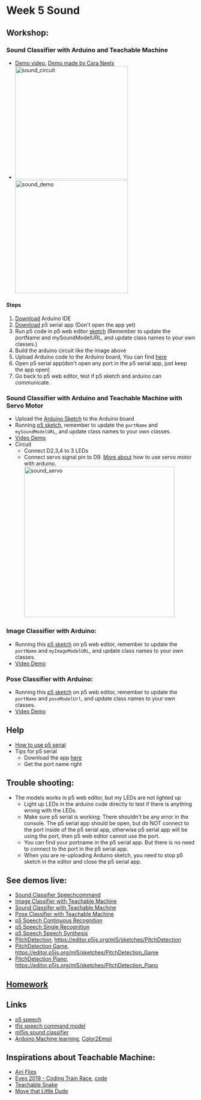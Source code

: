 # Week 5 Sound

## Workshop:

### Sound Classifier with Arduino and Teachable Machine

- [Demo video](https://youtu.be/bmyncxth3_Y), [Demo made by Cara Neels](https://vimeo.com/363431151)
- <img src="https://raw.githubusercontent.com/yining1023/machine-learning-for-the-web/master/week4-soundClassifier/images/sound-circuit.jpeg" alt="sound_circuit" width="300px"><img src="https://github.com/yining1023/machine-learning-for-the-web/blob/master/week4-soundClassifier/images/sound-demo.png?raw=true" alt="sound_demo" width="300px">

#### Steps

1. [Download](https://www.arduino.cc/en/main/software) Arduino IDE
2. [Download](https://github.com/p5-serial/p5.serialcontrol/releases) p5 serial app (Don't open the app yet)
3. Run p5 code in p5 web editor [sketch](https://editor.p5js.org/yining/sketches/eHYnYa5BR) (Remember to update the portName and mySoundModelURL, and update class names to your own classes.)
4. Build the arduino circuit like the image above
5. Upload Arduino code to the Arduino board, You can find [here](https://github.com/yining1023/machine-learning-for-the-web/tree/master/week4-soundClassifier/teachableMachineArduino-sound/arduino_code)
6. Open p5 serial app(don't open any port in the p5 serial app, just keep the app open)
7. Go back to p5 web editor, test if p5 sketch and arduino can communicate.

### Sound Classifier with Arduino and Teachable Machine with Servo Motor

- Upload the [Arduino Sketch](https://github.com/yining1023/Machine-Learning-for-Physical-Computing/tree/master/Examples/TeachableMachineArduino/SoundClassifier_with_Servo/SoundClassifier_Servo) to the Arduino board
- Running [p5 sketch](https://editor.p5js.org/yining/sketches/q8JEPDwK7), remember to update the `portName` and `mySoundModelURL`, and update class names to your own classes.
- [Video Demo](https://youtu.be/RnStPxTfEnU)
- Circuit
  - Connect D2,3,4 to 3 LEDs
  - Connect servo signal pin to D9. [More about](https://github.com/yining1023/Machine-Learning-for-Physical-Computing/tree/master/Examples/ServoMotor) how to use servo motor with arduino.
    <img src="https://raw.githubusercontent.com/yining1023/Machine-Learning-for-Physical-Computing/master/images/sound_servo.jpg" alt="sound_servo" width="400px">

### Image Classifier with Arduino:

- Running this [p5 sketch](https://editor.p5js.org/yining/sketches/Ob8Zkf_FZ) on p5 web editor, remember to update the `portName` and `myImageModelURL`, and update class names to your own classes.
- [Video Demo](https://youtu.be/ZGafimlnLw8)

### Pose Classifier with Arduino:

- Running this [p5 sketch](https://editor.p5js.org/p52/sketches/GIYEO8zY0) on p5 web editor, remember to update the `portName` and `poseModelUrl`, and update class names to your own classes.
- [Video Demo](https://youtu.be/2E0LpbdPjMs)

## Help

- [How to use p5 serial](https://itp.nyu.edu/physcomp/labs/labs-serial-communication/lab-serial-input-to-the-p5-js-ide/)
- Tips for p5 serial
  - Download the app [here](https://github.com/p5-serial/p5.serialcontrol/releases/tag/0.1.1)
  - Get the port name right

## Trouble shooting:

- The models works in p5 web editor, but my LEDs are not lighted up
  - Light up LEDs in the arduino code directly to test if there is anything wrong with the LEDs.
  - Make sure p5 serial is working: There shouldn't be any error in the console. The p5 serial app should be open, but do NOT connect to the port inside of the p5 serial app, otherwise p5 serial app will be using the port, then p5 web editor cannot use the port.
  - You can find your portname in the p5 serial app. But there is no need to connect to the port in the p5 serial app.
  - When you are re-uploading Arduino sketch, you need to stop p5 sketch in the editor and close the p5 serial app.

## See demos live:

- [Sound Classifier Speechcommand](https://yining1023.github.io/machine-learning-for-the-web/week4-soundClassifier/SoundClassification_speechcommand)
- [Image Classifier with Teachable Machine](https://yining1023.github.io/machine-learning-for-the-web/week4-soundClassifier/teachableMachineImage/)
- [Sound Classifer with Teachable Machine](https://yining1023.github.io/machine-learning-for-the-web/week4-soundClassifier/teachableMachineSound/)
- [Pose Classifier with Teachable Machine](https://yining1023.github.io/machine-learning-for-the-web/week4-soundClassifier/teachableMachinePoses/)
- [p5 Speech Continuous Recognition](https://yining1023.github.io/machine-learning-for-the-web/week4-soundClassifier/p5Speech/Continuous-Recognition)
- [p5 Speech Single Recognition](https://yining1023.github.io/machine-learning-for-the-web/week4-soundClassifier/p5Speech/Simple-Recignition)
- [p5 Speech Speech Synthesis](https://yining1023.github.io/machine-learning-for-the-web/week4-soundClassifier/p5Speech/Speech-Synthesis)
- [PitchDetection](https://yining1023.github.io/machine-learning-for-the-web/week4-soundClassifier/PitchDetection/PitchDetection), https://editor.p5js.org/ml5/sketches/PitchDetection
- [PitchDetection Game](https://yining1023.github.io/machine-learning-for-the-web/week4-soundClassifier/PitchDetection/PitchDetection_Game), https://editor.p5js.org/ml5/sketches/PitchDetection_Game
- [PitchDetection Piano](https://yining1023.github.io/machine-learning-for-the-web/week4-soundClassifier/PitchDetection/PitchDetection_Piano), https://editor.p5js.org/ml5/sketches/PitchDetection_Piano

## [Homework](https://github.com/yining1023/machine-learning-for-the-web/wiki/Week-5-2021-Fall)

## Links

- [p5 speech](https://idmnyu.github.io/p5.js-speech/)
- [tfjs speech command model](https://github.com/tensorflow/tfjs-models/tree/master/speech-commands)
- [ml5js sound classifier](https://learn.ml5js.org/#/reference/sound-classifier)
- [Arduino Machine learning](https://blog.arduino.cc/2019/10/15/get-started-with-machine-learning-on-arduino/), [Color2Emoji](https://blog.arduino.cc/2019/11/07/fruit-identification-using-arduino-and-tensorflow/)

## Inspirations about Teachable Machine:

- [Airi Flies](https://www.yonaymoris.me/projects/airiflies)
- [Eyeo 2019 - Coding Train Race](https://vimeo.com/354276216), [code](https://github.com/CodingTrain/Eyeo-Festival-2019)
- [Teachable Snake](https://experiments.withgoogle.com/teachable-snake)
- [Move that Little Dude](https://dylandawkinsblog.wordpress.com/2019/05/08/machine-learning-for-web-final/)
